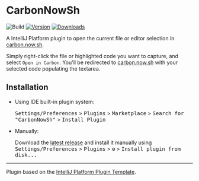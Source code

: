 # CarbonNowSh

![Build](https://github.com/r4g3baby/idea-carbon-now-sh/workflows/Build/badge.svg)
[![Version](https://img.shields.io/jetbrains/plugin/v/PLUGIN_ID.svg)](https://plugins.jetbrains.com/plugin/PLUGIN_ID)
[![Downloads](https://img.shields.io/jetbrains/plugin/d/PLUGIN_ID.svg)](https://plugins.jetbrains.com/plugin/PLUGIN_ID)

<!-- Plugin description -->
A IntelliJ Platform plugin to open the current file or editor selection in [carbon.now.sh](https://carbon.now.sh/).

Simply right-click the file or highlighted code you want to capture, and select `Open in Carbon`. You'll be redirected
to [carbon.now.sh](https://carbon.now.sh/) with your selected code populating the textarea.
<!-- Plugin description end -->

## Installation

- Using IDE built-in plugin system:

  <kbd>Settings/Preferences</kbd> > <kbd>Plugins</kbd> > <kbd>Marketplace</kbd> > <kbd>Search for "CarbonNowSh"</kbd> >
  <kbd>Install Plugin</kbd>

- Manually:

  Download the [latest release](https://github.com/r4g3baby/idea-carbon-now-sh/releases/latest) and install it manually
  using <kbd>Settings/Preferences</kbd> > <kbd>Plugins</kbd> > <kbd>⚙️</kbd> > <kbd>Install plugin from disk...</kbd>

---
Plugin based on the [IntelliJ Platform Plugin Template][template].

[template]: https://github.com/JetBrains/intellij-platform-plugin-template
